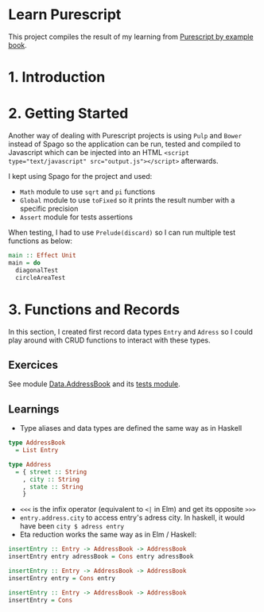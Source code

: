 # Learn Purescript

This project compiles the result of my learning from [Purescript by example book](https://leanpub.com/purescript/read#leanpub-auto-hello-purescript).

# 1. Introduction

# 2. Getting Started

Another way of dealing with Purescript projects is using `Pulp` and `Bower` instead of Spago so the application can be run, tested and compiled to Javascript which can be injected into an HTML `<script type="text/javascript" src="output.js"></script>` afterwards.

I kept using Spago for the project and used: 
- `Math` module to use `sqrt` and `pi` functions
- `Global` module to use `toFixed` so it prints the result number with a specific precision
- `Assert` module for tests assertions 

When testing, I had to use `Prelude(discard)` so I can run multiple test functions as below: 

```purescript
main :: Effect Unit
main = do
  diagonalTest
  circleAreaTest
```

# 3. Functions and Records

In this section, I created first record data types `Entry` and `Adress` so I could play around with CRUD functions to interact with these types. 

## Exercices

See module [Data.AddressBook](src/Data/AddressBook.purs) and its [tests module](test/Data/AddressBook.purs).

## Learnings 

- Type aliases and data types are defined the same way as in Haskell 
```purescript
type AddressBook
  = List Entry

type Address
  = { street :: String
    , city :: String
    , state :: String
    }
```
- `<<<` is the infix operator (equivalent to `<|` in Elm) and get its opposite `>>>`
- `entry.address.city` to access entry's adress city. In haskell, it would have been `city $ adress entry`
- Eta reduction works the same way as in Elm / Haskell: 
```purescript
insertEntry :: Entry -> AddressBook -> AddressBook
insertEntry entry adressBook = Cons entry adressBook 

insertEntry :: Entry -> AddressBook -> AddressBook
insertEntry entry = Cons entry 

insertEntry :: Entry -> AddressBook -> AddressBook
insertEntry = Cons
```